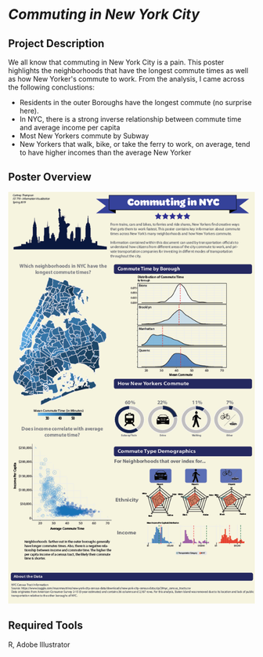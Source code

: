 # *__Commuting in New York City__*
## Project Description
We all know that commuting in New York City is a pain. This poster highlights the neighborhoods that have the longest commute times as well as how New Yorker's commute to work. From the analysis, I came across the following conclustions:
- Residents in the outer Boroughs have the longest commute (no surprise here).
- In NYC, there is a strong inverse relationship between commute time and average income per capita
- Most New Yorkers commute by Subway
- New Yorkers that walk, bike, or take the ferry to work, on average, tend to have higher incomes than the average New Yorker

## Poster Overview
![Image of Commute_Poster](images/Commuting_in_NYC.png) 

## Required Tools
R, Adobe Illustrator
